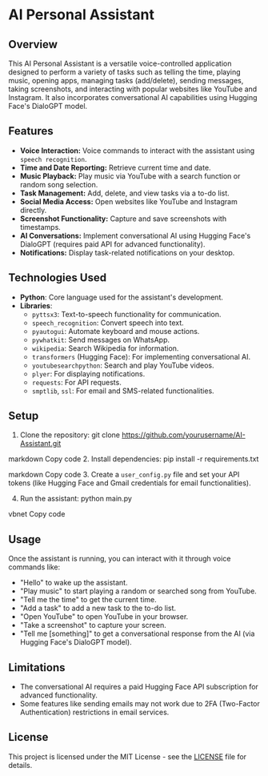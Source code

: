 # AI Personal Assistant

## Overview
This AI Personal Assistant is a versatile voice-controlled application designed to perform a variety of tasks such as telling the time, playing music, opening apps, managing tasks (add/delete), sending messages, taking screenshots, and interacting with popular websites like YouTube and Instagram. It also incorporates conversational AI capabilities using Hugging Face's DialoGPT model.

## Features
- **Voice Interaction:** Voice commands to interact with the assistant using `speech recognition`.
- **Time and Date Reporting:** Retrieve current time and date.
- **Music Playback:** Play music via YouTube with a search function or random song selection.
- **Task Management:** Add, delete, and view tasks via a to-do list.
- **Social Media Access:** Open websites like YouTube and Instagram directly.
- **Screenshot Functionality:** Capture and save screenshots with timestamps.
- **AI Conversations:** Implement conversational AI using Hugging Face's DialoGPT (requires paid API for advanced functionality).
- **Notifications:** Display task-related notifications on your desktop.

## Technologies Used
- **Python**: Core language used for the assistant's development.
- **Libraries**:
  - `pyttsx3`: Text-to-speech functionality for communication.
  - `speech_recognition`: Convert speech into text.
  - `pyautogui`: Automate keyboard and mouse actions.
  - `pywhatkit`: Send messages on WhatsApp.
  - `wikipedia`: Search Wikipedia for information.
  - `transformers` (Hugging Face): For implementing conversational AI.
  - `youtubesearchpython`: Search and play YouTube videos.
  - `plyer`: For displaying notifications.
  - `requests`: For API requests.
  - `smptlib`, `ssl`: For email and SMS-related functionalities.

## Setup
1. Clone the repository:
git clone https://github.com/yourusername/AI-Assistant.git

markdown
Copy code
2. Install dependencies:
pip install -r requirements.txt

markdown
Copy code
3. Create a `user_config.py` file and set your API tokens (like Hugging Face and Gmail credentials for email functionalities).

4. Run the assistant:
python main.py

vbnet
Copy code

## Usage
Once the assistant is running, you can interact with it through voice commands like:
- "Hello" to wake up the assistant.
- "Play music" to start playing a random or searched song from YouTube.
- "Tell me the time" to get the current time.
- "Add a task" to add a new task to the to-do list.
- "Open YouTube" to open YouTube in your browser.
- "Take a screenshot" to capture your screen.
- "Tell me [something]" to get a conversational response from the AI (via Hugging Face's DialoGPT model).

## Limitations
- The conversational AI requires a paid Hugging Face API subscription for advanced functionality.
- Some features like sending emails may not work due to 2FA (Two-Factor Authentication) restrictions in email services.

## License
This project is licensed under the MIT License - see the [LICENSE](LICENSE) file for details.
